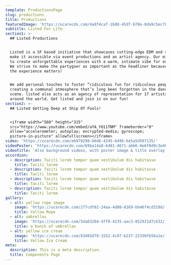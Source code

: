 ```yaml
---
template: ProductionsPage
slug: productions
title: Productions
featuredImage: 'https://ucarecdn.com/4a8f4caf-1b88-45d7-b78e-0da9c5ec7817/'
subtitle: Listed For Life.
section1: >-
  ## Listed Productions


  Listed is a SF based initiative that showcases cutting-edge EDM and strives to
  make it accessible via event productions and an artist agency. Our mission is
  to create unforgettable experiences with a warm, intimate vibe for our guests.
  We strive to make the partygoer as important as the headliner because we think
  the experience matters!


  We add personal touches to foster “ridiculous fun for ridiculous people”
  creating a communal atmosphere that’s long been forgotten in the dance music
  scene. listed also acts as an agency of representation for 17 artists from
  around the world. Get listed and join in on our fun!
section2: >-
  ## Listed Getting Deep at Ship Of Fools! 


  <iframe width="560" height="315"
  src="https://www.youtube.com/embed/aYA_YO11TNM" frameborder="0"
  allow="accelerometer; autoplay; encrypted-media; gyroscope;
  picture-in-picture" allowfullscreen></iframe>
video: 'https://ucarecdn.com/e6979298-66d6-4245-b496-6e5a5d507135/'
videoPoster: 'https://ucarecdn.com/69ba14a8-6481-4671-abb6-0e6f0d9c3e46/'
videoTitle: 'Also background videos, with poster image & title overlay.'
accordion:
  - description: Taciti lorem tempor quam vestibulum dis habitasse
    title: Taciti lorem
  - description: Taciti lorem tempor quam vestibulum dis habitasse
    title: Taciti lorem
  - description: Taciti lorem tempor quam vestibulum dis habitasse
    title: Taciti lorem
  - description: Taciti lorem tempor quam vestibulum dis habitasse
    title: Taciti lorem
gallery:
  - alt: yellow rope image
    image: 'https://ucarecdn.com/277cdf82-24aa-4d80-8169-bb46f4cd319d/'
    title: Yellow Rope
  - alt: umbrellas
    image: 'https://ucarecdn.com/5da63204-4ff0-4235-aac3-852921d7c632/'
    title: a bunch of umbrellas
  - alt: yellow ice cream
    image: 'https://ucarecdn.com/83485d70-1552-4c97-b237-22330fb56a1e/'
    title: Yellow Ice Cream
meta:
  description: This is a meta description.
  title: Components Page
---
```


